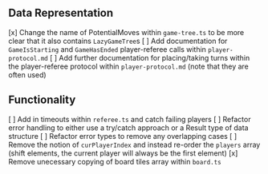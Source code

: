 ## Data Representation

[x] Change the name of PotentialMoves within `game-tree.ts` to be more clear that it also contains `LazyGameTree`s
[ ] Add documentation for `GameIsStarting` and `GameHasEnded` player-referee calls within `player-protocol.md`
[ ] Add further documentation for placing/taking turns within the player-referee protocol within `player-protocol.md` (note that they are often used)

## Functionality

[ ] Add in timeouts within `referee.ts` and catch failing players
[ ] Refactor error handling to either use a try/catch approach or a Result type of data structure
[ ] Refactor error types to remove any overlapping cases
[ ] Remove the notion of `curPlayerIndex` and instead re-order the `players` array (shift elements, the current player will always be the first element)
[x] Remove unecessary copying of board tiles array within `board.ts`
